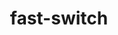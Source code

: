 ---
id: fast-switch
title: fast-switch
sidebar_label: fast-switch
custom_edit_url: https://github.com/microsoft/fast-dna/edit/master/packages/web-components/fast-foundation/src/switch/fast-switch.doc.md
---